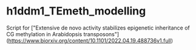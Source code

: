 # h1ddm1_TEmeth_modelling
Script for ["Extensive de novo activity stabilizes epigenetic inheritance of CG methylation in Arabidopsis transposons"]
(https://www.biorxiv.org/content/10.1101/2022.04.19.488736v1.full)
